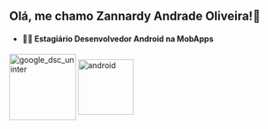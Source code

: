 ## Olá, me chamo Zannardy Andrade Oliveira!👋
- #### 👩‍💻 Estagiário Desenvolvedor Android na MobApps
<div>
 <img align="center" img height="120" alt="google_dsc_uninter" src="https://play-lh.googleusercontent.com/knC3KAEw1QZ7fNXRfnPfbOLIPhiy8j-5pZMjq56EHnJJFkecMWWLHH9JkoXzfkR0JA">
 <img align="center" img height="100" alt="android" src="https://icons.iconarchive.com/icons/dakirby309/simply-styled/256/OS-Android-icon.png">
</div> 
<!---
ZannMobApps/ZannMobApps is a ✨ special ✨ repository because its `README.md` (this file) appears on your GitHub profile.
You can click the Preview link to take a look at your changes.
--->
